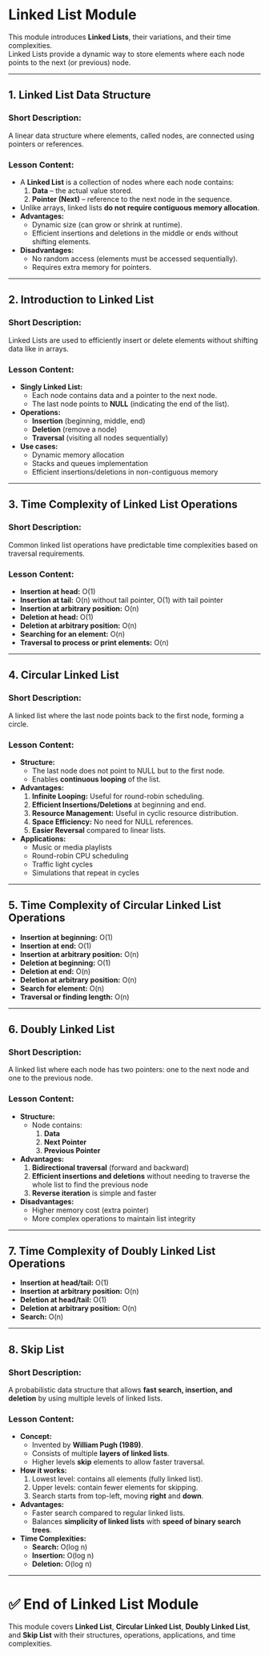# Linked List Module

This module introduces **Linked Lists**, their variations, and their time complexities.  
Linked Lists provide a dynamic way to store elements where each node points to the next (or previous) node.

---

## 1. Linked List Data Structure

### Short Description:

A linear data structure where elements, called nodes, are connected using pointers or references.

### Lesson Content:

- A **Linked List** is a collection of nodes where each node contains:
  1. **Data** – the actual value stored.
  2. **Pointer (Next)** – reference to the next node in the sequence.
- Unlike arrays, linked lists **do not require contiguous memory allocation**.
- **Advantages:**
  - Dynamic size (can grow or shrink at runtime).
  - Efficient insertions and deletions in the middle or ends without shifting elements.
- **Disadvantages:**
  - No random access (elements must be accessed sequentially).
  - Requires extra memory for pointers.

---

## 2. Introduction to Linked List

### Short Description:

Linked Lists are used to efficiently insert or delete elements without shifting data like in arrays.

### Lesson Content:

- **Singly Linked List:**
  - Each node contains data and a pointer to the next node.
  - The last node points to **NULL** (indicating the end of the list).
- **Operations:**
  - **Insertion** (beginning, middle, end)
  - **Deletion** (remove a node)
  - **Traversal** (visiting all nodes sequentially)
- **Use cases:**
  - Dynamic memory allocation
  - Stacks and queues implementation
  - Efficient insertions/deletions in non-contiguous memory

---

## 3. Time Complexity of Linked List Operations

### Short Description:

Common linked list operations have predictable time complexities based on traversal requirements.

### Lesson Content:

- **Insertion at head:** O(1)
- **Insertion at tail:** O(n) without tail pointer, O(1) with tail pointer
- **Insertion at arbitrary position:** O(n)
- **Deletion at head:** O(1)
- **Deletion at arbitrary position:** O(n)
- **Searching for an element:** O(n)
- **Traversal to process or print elements:** O(n)

---

## 4. Circular Linked List

### Short Description:

A linked list where the last node points back to the first node, forming a circle.

### Lesson Content:

- **Structure:**
  - The last node does not point to NULL but to the first node.
  - Enables **continuous looping** of the list.
- **Advantages:**
  1. **Infinite Looping:** Useful for round-robin scheduling.
  2. **Efficient Insertions/Deletions** at beginning and end.
  3. **Resource Management:** Useful in cyclic resource distribution.
  4. **Space Efficiency:** No need for NULL references.
  5. **Easier Reversal** compared to linear lists.
- **Applications:**
  - Music or media playlists
  - Round-robin CPU scheduling
  - Traffic light cycles
  - Simulations that repeat in cycles

---

## 5. Time Complexity of Circular Linked List Operations

- **Insertion at beginning:** O(1)
- **Insertion at end:** O(1)
- **Insertion at arbitrary position:** O(n)
- **Deletion at beginning:** O(1)
- **Deletion at end:** O(n)
- **Deletion at arbitrary position:** O(n)
- **Search for element:** O(n)
- **Traversal or finding length:** O(n)

---

## 6. Doubly Linked List

### Short Description:

A linked list where each node has two pointers: one to the next node and one to the previous node.

### Lesson Content:

- **Structure:**
  - Node contains:
    1. **Data**
    2. **Next Pointer**
    3. **Previous Pointer**
- **Advantages:**
  1. **Bidirectional traversal** (forward and backward)
  2. **Efficient insertions and deletions** without needing to traverse the whole list to find the previous node
  3. **Reverse iteration** is simple and faster
- **Disadvantages:**
  - Higher memory cost (extra pointer)
  - More complex operations to maintain list integrity

---

## 7. Time Complexity of Doubly Linked List Operations

- **Insertion at head/tail:** O(1)
- **Insertion at arbitrary position:** O(n)
- **Deletion at head/tail:** O(1)
- **Deletion at arbitrary position:** O(n)
- **Search:** O(n)

---

## 8. Skip List

### Short Description:

A probabilistic data structure that allows **fast search, insertion, and deletion** by using multiple levels of linked lists.

### Lesson Content:

- **Concept:**
  - Invented by **William Pugh (1989)**.
  - Consists of multiple **layers of linked lists**.
  - Higher levels **skip** elements to allow faster traversal.
- **How it works:**
  1. Lowest level: contains all elements (fully linked list).
  2. Upper levels: contain fewer elements for skipping.
  3. Search starts from top-left, moving **right** and **down**.
- **Advantages:**
  - Faster search compared to regular linked lists.
  - Balances **simplicity of linked lists** with **speed of binary search trees**.
- **Time Complexities:**
  - **Search:** O(log n)
  - **Insertion:** O(log n)
  - **Deletion:** O(log n)

---

# ✅ End of Linked List Module

This module covers **Linked List**, **Circular Linked List**, **Doubly Linked List**, and **Skip List** with their structures, operations, applications, and time complexities.
